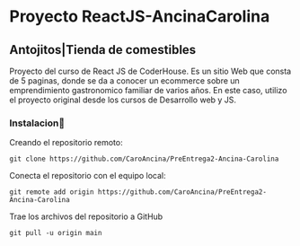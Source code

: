# Proyecto ReactJS-AncinaCarolina
## **Antojitos|Tienda de comestibles**

Proyecto del curso de React JS de CoderHouse. Es un sitio Web que consta de 5 paginas, donde se da a conocer un ecommerce sobre un emprendimiento gastronomico familiar de varios años. En este caso, utilizo el proyecto original desde los cursos de Desarrollo web y JS.

### **Instalacion**:wrench:


Creando el repositorio remoto:
```
git clone https://github.com/CaroAncina/PreEntrega2-Ancina-Carolina
```
Conecta el repositorio con el equipo local:
```
git remote add origin https://github.com/CaroAncina/PreEntrega2-Ancina-Carolina
```
Trae los archivos del repositorio a GitHub
```
git pull -u origin main
```

